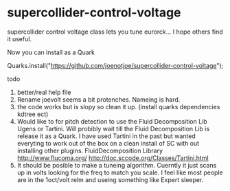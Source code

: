 # supercollider-control-voltage
supercollider control voltage class lets you tune eurorck...   I hope others find it useful.

Now you can install as a Quark

Quarks.install("https://github.com/joenotjoe/supercollider-control-voltage");

todo 
1. better/real help file
2. Rename joevolt seems a bit protenches. Nameing is hard.
3. the code works but is slopy so clean it up. (install quarks dependencies kdtree ect)
4. Would like to for pitch detection  to use the Fluid Decomposition Lib Ugens or Tartini. Will probibly wait till the Fluid Decomposition Lib is release it as a Quark. I have used Tartini in the past but wanted everyting to work out of the box on a clean install of SC with out installing other plugins.
FluidDecomposition Library  http://www.flucoma.org/ 
http://doc.sccode.org/Classes/Tartini.html
5. It should be posible to make a tuneing algorithm. Cuerntly it just scans up in volts looking for the freq to match you scale. I feel like most people are in the 1oct/volt relm and useing something like Expert sleeper.  
